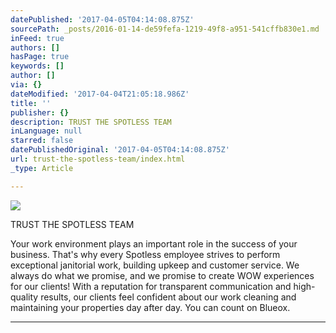 ```yaml
---
datePublished: '2017-04-05T04:14:08.875Z'
sourcePath: _posts/2016-01-14-de59fefa-1219-49f8-a951-541cffb830e1.md
inFeed: true
authors: []
hasPage: true
keywords: []
author: []
via: {}
dateModified: '2017-04-04T21:05:18.986Z'
title: ''
publisher: {}
description: TRUST THE SPOTLESS TEAM
inLanguage: null
starred: false
datePublishedOriginal: '2017-04-05T04:14:08.875Z'
url: trust-the-spotless-team/index.html
_type: Article

---
```

![](https://the-grid-user-content.s3-us-west-2.amazonaws.com/a4974f2b-6176-4cf9-9cea-b3babc712739.png)

TRUST THE SPOTLESS TEAM

Your work environment plays an important role in the success of your business. That's why every Spotless employee strives to perform exceptional janitorial work, building upkeep and customer service. We always do what we promise, and we promise to create WOW experiences for our clients! With a reputation for transparent communication and high-quality results, our clients feel confident about our work cleaning and maintaining your properties day after day. You can count on Blueox.

---
